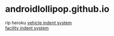 # androidlollipop.github.io
rip heroku
[vehicle indent system](https://androidlollipop.github.io/indent-system/)  
[facility indent system](https://androidlollipop.github.io/stingrayroute-indent-system/)
